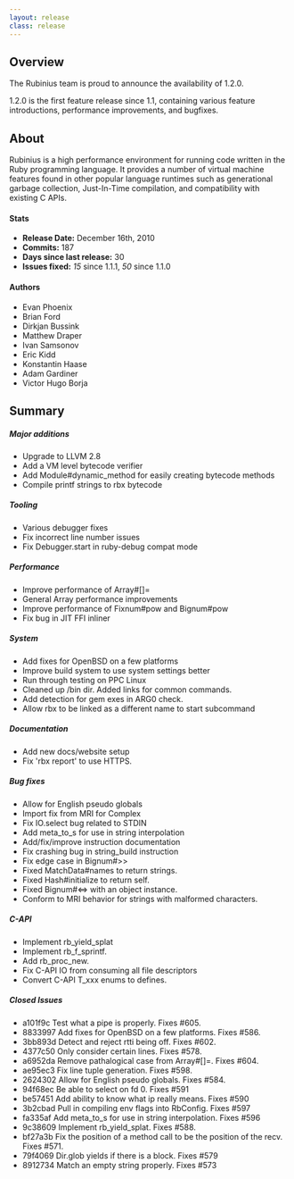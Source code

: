 ```yaml
---
layout: release
class: release
---
```


## Overview

The Rubinius team is proud to announce the availability of 1.2.0.

1.2.0 is the first feature release since 1.1, containing various feature
introductions, performance improvements, and bugfixes.


## About

Rubinius is a high performance environment for running code written in the
Ruby programming language. It provides a number of virtual machine features
found in other popular language runtimes such as generational garbage
collection, Just-In-Time compilation, and compatibility with existing C APIs.

#### Stats

* **Release Date:** December 16th, 2010
* **Commits:** 187
* **Days since last release:** 30
* **Issues fixed:** _15_ since 1.1.1, _50_ since 1.1.0

#### Authors

* Evan Phoenix
* Brian Ford
* Dirkjan Bussink
* Matthew Draper
* Ivan Samsonov
* Eric Kidd
* Konstantin Haase
* Adam Gardiner
* Victor Hugo Borja

## Summary

##### Major additions
* Upgrade to LLVM 2.8
* Add a VM level bytecode verifier
* Add Module#dynamic\_method for easily creating bytecode methods
* Compile printf strings to rbx bytecode

##### Tooling
* Various debugger fixes
* Fix incorrect line number issues
* Fix Debugger.start in ruby-debug compat mode

##### Performance
* Improve performance of Array#[]=
* General Array performance improvements
* Improve performance of Fixnum#pow and Bignum#pow
* Fix bug in JIT FFI inliner

##### System
* Add fixes for OpenBSD on a few platforms
* Improve build system to use system settings better
* Run through testing on PPC Linux
* Cleaned up /bin dir. Added links for common commands.
* Add detection for gem exes in ARG0 check.
* Allow rbx to be linked as a different name to start subcommand

##### Documentation
* Add new docs/website setup
* Fix 'rbx report' to use HTTPS.

##### Bug fixes
* Allow for English pseudo globals
* Import fix from MRI for Complex
* Fix IO.select bug related to STDIN
* Add meta\_to\_s for use in string interpolation
* Add/fix/improve instruction documentation
* Fix crashing bug in string\_build instruction
* Fix edge case in Bignum#>>
* Fixed MatchData#names to return strings.
* Fixed Hash#initialize to return self.
* Fixed Bignum#<=> with an object instance.
* Conform to MRI behavior for strings with malformed characters.

##### C-API
* Implement rb\_yield\_splat
* Implement rb\_f\_sprintf.
* Add rb\_proc\_new.
* Fix C-API IO from consuming all file descriptors
* Convert C-API T\_xxx enums to defines.

##### Closed Issues

* a101f9c Test what a pipe is properly. Fixes #605.
* 8833997 Add fixes for OpenBSD on a few platforms. Fixes #586.
* 3bb893d Detect and reject rtti being off. Fixes #602.
* 4377c50 Only consider certain lines. Fixes #578.
* a6952da Remove pathalogical case from Array#[]=. Fixes #604.
* ae95ec3 Fix line tuple generation. Fixes #598.
* 2624302 Allow for English pseudo globals. Fixes #584.
* 94f68ec Be able to select on fd 0. Fixes #591
* be57451 Add ability to know what ip really means. Fixes #590
* 3b2cbad Pull in compiling env flags into RbConfig. Fixes #597
* fa335af Add meta\_to\_s for use in string interpolation. Fixes #596
* 9c38609 Implement rb\_yield\_splat. Fixes #588.
* bf27a3b Fix the position of a method call to be the position of the recv. Fixes #571.
* 79f4069 Dir.glob yields if there is a block. Fixes #579
* 8912734 Match an empty string properly. Fixes #573

